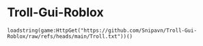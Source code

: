 # Troll-Gui-Roblox
```
loadstring(game:HttpGet("https://github.com/Snipavn/Troll-Gui-Roblox/raw/refs/heads/main/Troll.txt"))()
```
